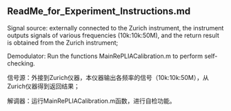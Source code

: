 ReadMe_for_Experiment_Instructions.md
---
Signal source: externally connected to the Zurich instrument, the instrument outputs signals of various frequencies (10k:10k:50M), and the return result is obtained from the Zurich instrument;  

Demodulator: Run the functions MainRePLIACalibration.m to perform self-checking.  


信号源：外接到Zurich仪器，本仪器输出各频率的信号（10k:10k:50M），从Zurich仪器得到返回结果；  

解调器：运行MainRePLIACalibration.m函数，进行自检功能。
